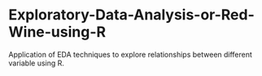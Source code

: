 # Exploratory-Data-Analysis-or-Red-Wine-using-R
Application of EDA techniques to explore relationships between different variable using R.
